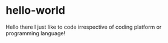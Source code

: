 # hello-world

Hello there
I just like to code irrespective of coding platform or programming language!
